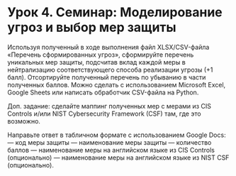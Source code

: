 # Урок 4. Семинар: Моделирование угроз и выбор мер защиты

Используя полученный в ходе выполнения файл XLSX/CSV-файла «Перечень сформированных угроз», сформируйте перечень уникальных мер защиты, подсчитав вклад каждой меры в нейтрализацию соответствующего способа реализации угрозы (+1 балл). Отсортируйте полученный перечень по убыванию в части полученных баллов. Можно сделать с использованием Microsoft Excel, Google Sheets или написать обработчик CSV-файла на Python.

Доп. задание: сделайте маппинг полученных мер с мерами из CIS Controls и/или NIST Cybersecurity Framework (CSF) там, где это возможно.

Направьте ответ в табличном формате с использованием Google Docs:
— код меры защиты
— наименование меры защиты
— количество баллов
— наименование меры на английском языке из CIS Controls (опционально)
— наименование меры на английском языке из NIST CSF (опционально).
